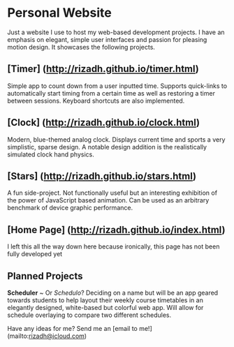 # Personal Website

Just a website I use to host my web-based development projects. I have an emphasis on elegant, simple user interfaces and passion for pleasing motion design. It showcases the following projects.

## [Timer] (http://rizadh.github.io/timer.html)

Simple app to count down from a user inputted time. Supports quick-links to automatically start timing from a certain time as well as restoring a timer between sessions. Keyboard shortcuts are also implemented.

## [Clock] (http://rizadh.github.io/clock.html)

Modern, blue-themed analog clock. Displays current time and sports a very simplistic, sparse design. A notable design addition is the realistically simulated clock hand physics.

## [Stars] (http://rizadh.github.io/stars.html)

A fun side-project. Not functionally useful but an interesting exhibition of the power of JavaScript based animation. Can be used as an arbitrary benchmark of device graphic performance.

## [Home Page] (http://rizadh.github.io/index.html)

I left this all the way down here because ironically, this page has not been fully developed yet

## Planned Projects

**Scheduler** ~ Or _Schedulo_? Deciding on a name but will be an app geared towards students to help layout their weekly course timetables in an elegantly designed, white-based but colorful web app. Will allow for schedule overlaying to compare two different schedules.

Have any ideas for me? Send me an [email to me!] (mailto:rizadh@icloud.com)
